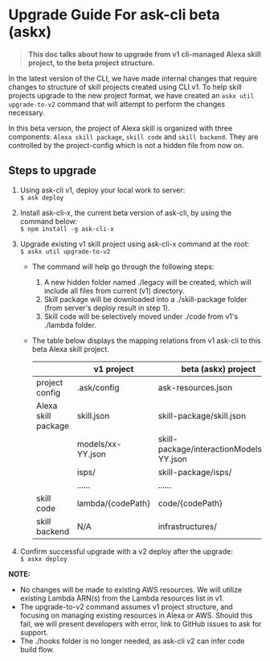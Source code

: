 # Upgrade Guide For ask-cli beta (askx)

> **This doc talks about how to upgrade from v1 cli-managed Alexa skill project, to the beta project structure.**

In the latest version of the CLI, we have made internal changes that require changes to structure of skill projects created using CLI v1. To help skill projects upgrade to the new project format, we have created an `askx util upgrade-to-v2` command that will attempt to perform the changes necessary.  

In this beta version, the project of Alexa skill is organized with three components: `Alexa skill package`, `skill code` and `skill backend`. They are controlled by the project-config which is not a hidden file from now on. 


## Steps to upgrade

1. Using ask-cli v1, deploy your local work to server:  
    `$ ask deploy`
2. Install ask-cli-x, the current beta version of ask-cli, by using the command below:  
    `$ npm install -g ask-cli-x`
3. Upgrade existing v1 skill project using ask-cli-x command at the root:  
    `$ askx util upgrade-to-v2` 
    * The command will help go through the following steps:
      1.  A new hidden folder named ./legacy will be created, which will include all files from current (v1) directory.
      2. Skill package will be downloaded into a ./skill-package folder (from server's deploy result in step 1).
      3. Skill code will be selectively moved under ./code from v1's ./lambda folder.
    * The table below displays the mapping relations from v1 ask-cli to this beta Alexa skill project.  

        |                      | v1 project        | beta (askx) project                        |
        |----------------------|-------------------|--------------------------------------------|
        | project config       | .ask/config       | ask-resources.json                         |
        | Alexa skill package  | skill.json        | skill-package/skill.json                   |
        |                      | models/xx-YY.json | skill-package/interactionModels/xx-YY.json |
        |                      | isps/             | skill-package/isps/                        |
        |                      | ......            | ......                                     |
        | skill code           | lambda/{codePath} | code/{codePath}                            |
        | skill backend        | N/A               | infrastructures/                           |
    
4. Confirm successful upgrade with a v2 deploy after the upgrade:  
    `$ askx deploy`

**NOTE:**
* No changes will be made to existing AWS resources. We will utilize existing Lambda ARN(s) from the Lambda resources list in v1.
* The upgrade-to-v2 command assumes v1 project structure, and focusing on managing existing resources in Alexa or AWS. Should this fail, we will present developers with error, link to GitHub issues to ask for support.
* The ./hooks folder is no longer needed, as ask-cli v2 can infer code build flow.
